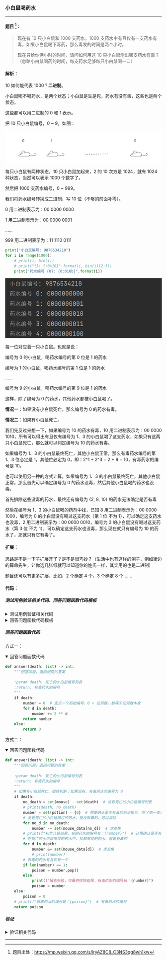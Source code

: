 ### 小白鼠喝药水


---


#### 题目 [^1]：

>现在有 10 只小白鼠和 1000 支药水，1000 支药水中有且仅有一支药水有毒，如果小白鼠喝下毒药，那么毒发的时间是两个小时。
>
>现在只给你俩小时的时间，请问如何用这 10 只小白鼠测出哪支药水有毒？（忽略小白鼠喝药的时间，每支药水足够每只小白鼠喝一口）

[^1]: 题目出处：https://mp.weixin.qq.com/s/lryAZ8C8_C3NS3qg8wh1kw

#### 解析：

10 如何能代表 1000？**二进制**。

小白鼠喝不喝药水，是两个状态；小白鼠是生是死，药水有没有毒，这些也是两个状态。

这些都可以用二进制的 0 和 1 表示。

把 10 只小白鼠编号，0 ~ 9，如图：

![图 1](images/14b590444e88f36faf4b9972397d5c3b4d72ab35738e42d5fe1a828d37f83f22.png)

每只小白鼠有两种状态，10 只小白鼠加起来，2 的 10 次方是 1024，就有 1024 种状态，当然可以表示 1000 个数字了。

然后把 1000 支药水编号，0 ~ 999。

我们将药水编号转换成二进制，写 10 位（不够的前面补零）。

0 用二进制表示为：00 0000 0000

1 用二进制表示为：00 0000 0001

……

999 用二进制表示为：11 1110 0111

```python
print("小白鼠编号: 9876534210")
for i in range(1000):
	# print(i, bin(i))
	# print("{}: {:0>10}".format(i, bin(i)[2:]))
	print("药水编号 {0}: {0:010b}".format(i))
```

![图 2](images/9c2262b17b10772ce55f37331c46c5fa73f2e845aba5b7ba2ab961d5867e32d8.png)


每一位对应着一只小白鼠。也就是说：

编号为 0 的小白鼠，喝药水编号的第 0 位是 1 的药水

编号为 1 的小白鼠，喝药水编号的第 1 位是 1 的药水

……

编号为 9 的小白鼠，喝药水编号的第 9 位是 1 的药水

这样，除了编号为 0 的药水，其他药水都被小白鼠喝了。

**情况一**：如果没有小白鼠死亡，那么编号为 0 的药水有毒。

**情况二**：如果有小白鼠死亡。

我们先反过来想一下，如果编号为 10 的药水有毒，10 用二进制表示为：00 0000 1010，所有可以得出有且仅有编号为 1、3 的小白鼠喝了这支药水，如果只有这两只小白鼠死亡，那么就可以判定编号为 10 的药水有毒。

如果编号为 1、3 的小白鼠最终死亡，其他小白鼠正常，那么有毒药水编号的第 1、3 位必定是 1，其他位必定为 0，即：2^1 + 2^3 = 2 + 8 = 10，有毒药水的编号是 10。

也可以使用另一种的方式计算，如果编号为 1、3 的小白鼠最终死亡，其他小白鼠正常，那么首先可以确定编号为 0 的药水没毒，然后其他小白鼠喝的药水也没毒。

首先排除这些没毒的药水，最终还有编号为 {2, 8, 10} 的药水无法确定是否有毒

然后在编号为 1、3 的小白鼠喝的药剂中找，已知 8 用二进制表示为：00 0000 1000，编号为 0 的小白鼠没有喝过这支药水（第 1 位 不为 1），可以确定这支药水也没毒，2 用二进制表示为：00 0000 0010，编号为 3 的小白鼠没有喝过这支药水（第 3 位 不为 1），可以确定这支药水也没毒，那么现在就只有编号为 10 的药水了，那就只有它有毒了。

#### 扩展：

思路是不是一下子扩展开了？是不是很巧妙？（生活中也有这样的例子，例如街边的算命先生，让你选几张纸就可以知道你的姓氏一样，其实用的也是二进制）

题目还可以有更多扩展，比如，2 个确定 4 个，3 个确定 8 个 ……

#### 代码：

##### 测试用例验证相关代码、回答问题函数代码模板

<details><summary>测试用例验证相关代码</summary>

```python
#!/usr/bin/env python3
# _*_ coding: utf-8 _*_
# 小白鼠喝药水

mouse_number = 10  # 小白鼠的数量
potion_number = 1000  # 药水的数量
mouse = list(range(mouse_number))  # 小白鼠的编号列表
potion = list(range(potion_number))  # 药水的编号列表
mouse_data = {i: [] for i in mouse}  # 记录每只小白鼠喝的药水编号
potion_data = {i: [] for i in potion}  # 记录每支药水被喝的小白鼠编号


def test_case():
	"""测试用例验证，假设每一支药水都有毒，分别验证结果"""
	# 实验，并记录实验数据：mouse_data、potion_data
	# print([bin(i) for i in potion[:10]])
	for index, p in enumerate(potion):
		p_bin = list(bin(p)[2:])  # 将编号转成二进制数，删除二进制的前缀：'0b'，再转成列表，方便颠倒
		# print(p, p_bin)
		for i, v in enumerate(reversed(p_bin)):
			if v == '1':  # 如果值为 '1'，说明这只小白鼠喝了这支药水，记录下来
				potion_data[index].append(i)
				mouse_data[i].append(p)
	# print("每支药水被喝的小白鼠编号：", [(k, v) for k, v in potion_data.items()], "\n")
	# print("每只小白鼠喝了哪些药水：", [(k, v) for k, v in mouse_data.items()], "\n")
	# print("每只小白鼠共喝了几支药水：", [(k, len(v)) for k, v in mouse_data.items()], "\n")

	# 假设每一支药水都有毒，通过有毒药水的编号、死亡小白鼠的编号列表，调用 answer() 函数验证结果
	for p in potion:
		death = potion_data[p]  # 喝了有毒药水的小白鼠死亡
		# print(p, death)

		poison = answer(death)  # 调用回答问题函数

		# 验证你给的答案，是否正确
		if poison != p:
			print(f"回答错误，有毒的药水是第【{p}】支，你的答案是第【{poison}】支！")
			exit(1)
		# else:
		# 	print(f"回答正确，有毒的药水是第【{p}】支。")
```

</details>

<details><summary>回答问题函数代码模板</summary>

```python
def answer(death: list) -> int:
	"""回答问题，返回问题的答案

	:param death: 死亡的小白鼠编号列表
	:return: 有毒药水的编号
	"""
```

</details>

##### 回答问题函数代码

方式一：

<details open><summary>回答问题函数代码</summary>

```python
def answer(death: list) -> int:
	"""回答问题，返回问题的答案

	:param death: 死亡的小白鼠编号列表
	:return: 有毒药水的编号
	"""
	if death:
		number = 0  # 定义一个初始编号，0 + 任何数，都等于任何数本身
		for d in death:
			number += 2 ** d
		return number
	else:
		return 0
```

</details>

方式二：

<details open><summary>回答问题函数代码</summary>

```python
def answer(death: list) -> int:
	"""回答问题，返回问题的答案

	:param death: 死亡的小白鼠编号列表
	:return: 有毒药水的编号
	"""
	# 如果有小白鼠死亡，继续判断；如果没有，有毒药水的编号为 0
	if death:
		no_death = set(mouse) - set(death)  # 没有死亡的小白鼠编号列表
		# print(death, no_death)
		number = set(potion) - {0}  # 需要确认是否有毒的药水集合，除了第一支没毒（都没喝，还有小白鼠死亡，说明这支没毒），其他所有药水都有嫌疑
		# 没有死亡的小白鼠喝过的药水，是没有毒的，可以排除
		for no_d in no_death:
			number -= set(mouse_data[no_d])  # 求差集
		# print(f"初步计算结果，有的药水的编号有：{number}")  # 还需确认是否有毒的药水
		# 在死亡的小白鼠喝过的药水中，找都喝过的药水，就是有毒的
		for d in death:
			number &= set(mouse_data[d])  # 求交集
			# print(number)
		# 有毒的药水有且仅有一个
		if len(number) == 1:
			poison = number.pop()
		else:
			print(f"解答失败，你最终排除结果，有毒药水的编号有：{number}")
			poison = number
	else:
		poison = 0
	# print(f"有毒药水的编号是：{poison}")  # 有毒药水的编号
	return poison
```

</details>

##### 验证

<details><summary>验证相关代码</summary>

```python
if __name__ == '__main__':
	test_case()
```

</details>

---

